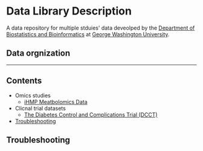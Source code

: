 # Data Library Description #

A data repository for multiple stduies' data deveolped by the [Department of Biostatistics and Bioinformatics](https://publichealth.gwu.edu/departments/biostatistics-and-bioinformatics) at [George Washington University](https://www.gwu.edu/). 

## Data orgnization ##

--------------------------------------------

## Contents ##

* Omics studies
    * [iHMP Meatbolomics Data](https://github.com/gwcbi/Data_Library/wiki/iHMP)
* Clicnal trial datasets
    * [The Diabetes Control and Complications Trial (DCCT)](https://www.ncbi.nlm.nih.gov/pmc/articles/PMC3867999/)
* [Troubleshooting](#troubleshooting)

## Troubleshooting ##
 

